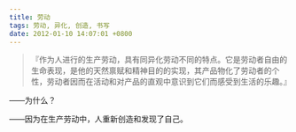 ```yaml
---
title: 劳动
tags: 劳动, 异化, 创造, 书写
date: 2012-01-10 14:07:01 +0800
---
```



> 『作为人进行的生产劳动，具有同异化劳动不同的特点。它是劳动者自由的生命表现，是他的天然禀赋和精神目的的实现，其产品物化了劳动者的个性，劳动者因而在活动和对产品的直观中意识到它们而感受到生活的乐趣。』

——为什么？

——因为在生产劳动中，人重新创造和发现了自己。

